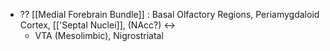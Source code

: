 - ?? [[Medial Forebrain Bundle]] : Basal Olfactory Regions, Periamygdaloid Cortex, [['Septal Nuclei]], (NAcc?) <->
	- VTA (Mesolimbic), Nigrostriatal